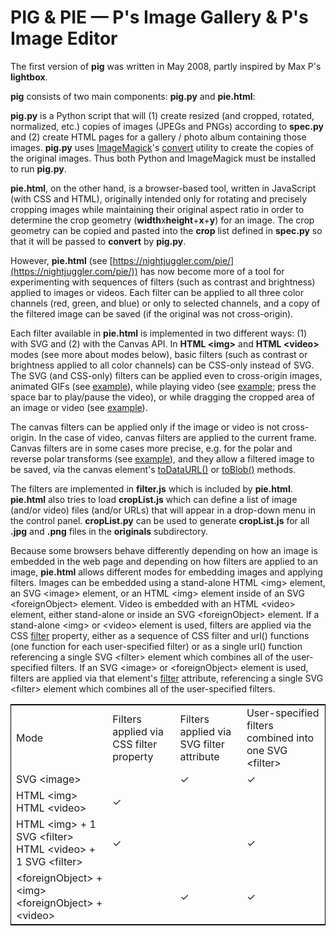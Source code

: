 # PIG &amp; PIE &mdash; P's Image Gallery &amp; P's Image Editor

The first version of **pig** was written in May 2008, partly inspired by Max P's **lightbox**.

**pig** consists of two main components: **pig.py** and **pie.html**:

**pig.py** is a Python script that will (1) create resized (and
cropped, rotated, normalized, etc.) copies of images (JPEGs and PNGs)
according to **spec.py** and (2) create HTML pages for a gallery /
photo album containing those images.
**pig.py** uses [ImageMagick](https://www.imagemagick.org/)'s
[convert](https://www.imagemagick.org/script/convert.php) utility to
create the copies of the original images. Thus both Python and
ImageMagick must be installed to run **pig.py**.

**pie.html**, on the other hand, is a browser-based tool, written in
JavaScript (with CSS and HTML), originally intended only for rotating
and precisely cropping images while maintaining their original aspect
ratio in order to determine the crop geometry
(**width**x**height**+**x**+**y**) for an image. The crop geometry can
be copied and pasted into the **crop** list defined in **spec.py** so
that it will be passed to **convert** by **pig.py**.

However, **pie.html** (see
[https://nightjuggler.com/pie/](https://nightjuggler.com/pie/)) has
now become more of a tool for experimenting with sequences of filters
(such as contrast and brightness) applied to images or videos. Each
filter can be applied to all three color channels (red, green, and
blue) or only to selected channels, and a copy of the filtered image
can be saved (if the original was not cross-origin).

Each filter available in **pie.html** is implemented in two different ways:
(1) with SVG and (2) with the Canvas API.
In **HTML &lt;img&gt;** and **HTML &lt;video&gt;** modes (see more about modes below),
basic filters (such as contrast or brightness applied to all color channels) can be
CSS-only instead of SVG.
The SVG (and CSS-only) filters can be applied even to cross-origin images, animated GIFs
(see [example](https://nightjuggler.com/pie/?f=contrast,rgb,200/polar/blur-x,gb,8,1/depolar&c=400x335+0+0&cors&i=https://media.giphy.com/media/F3Q638k5euONa/giphy.gif)),
while playing video
(see [example](https://nightjuggler.com/pie/?i=MountMuir.mp4&c=640x480+0+0&f=convolve,rgb,10);
press the space bar to play/pause the video),
or while dragging the cropped area of an image or video
(see [example](https://nightjuggler.com/pie/?f=contrast,rgb,160/polar,rg&c=1500x1000+1450+1300)).

The canvas filters can be applied only if the image or video is not cross-origin.
In the case of video, canvas filters are applied to the current frame.
Canvas filters are in some cases more precise, e.g. for the polar and reverse polar transforms
(see [example](https://nightjuggler.com/pie/?f=contrast,gb,160/convolve,rgb,2,1/polar,rg/blur-x,gb,6,1/depolar&c=2010x1340+1200+1200&o)),
and they allow a filtered image to be saved, via the canvas element's
[toDataURL()](https://developer.mozilla.org/en-US/docs/Web/API/HTMLCanvasElement/toDataURL)
or [toBlob()](https://developer.mozilla.org/en-US/docs/Web/API/HTMLCanvasElement/toBlob)
methods.

The filters are implemented in **filter.js** which is included by
**pie.html**. **pie.html** also tries to load **cropList.js** which
can define a list of image (and/or video) files (and/or URLs) that
will appear in a drop-down menu in the control panel. **cropList.py**
can be used to generate **cropList.js** for all **.jpg** and **.png**
files in the **originals** subdirectory.

Because some browsers behave differently depending on how an image is embedded
in the web page and depending on how filters are applied to an image, **pie.html**
allows different modes for embedding images and applying filters. Images can be
embedded using a stand-alone HTML &lt;img&gt; element, an SVG &lt;image&gt; element,
or an HTML &lt;img&gt; element inside of an SVG &lt;foreignObject&gt; element.
Video is embedded with an HTML &lt;video&gt; element, either stand-alone or inside
an SVG &lt;foreignObject&gt; element. If a stand-alone &lt;img&gt; or &lt;video&gt;
element is used, filters are applied via the CSS
[filter](https://developer.mozilla.org/en-US/docs/Web/CSS/filter)
property, either as a sequence of CSS filter and url() functions (one function for
each user-specified filter) or as a single url() function referencing a single SVG
&lt;filter&gt; element which combines all of the user-specified filters.
If an SVG &lt;image&gt; or &lt;foreignObject&gt; element is used, filters are applied
via that element's
[filter](https://developer.mozilla.org/en-US/docs/Web/SVG/Attribute/filter)
attribute, referencing a single SVG &lt;filter&gt; element which combines all of the
user-specified filters.

<table style="border: 1px solid black;">
<tr>
<td>Mode</td>
<td>Filters applied via CSS filter property</td>
<td>Filters applied via SVG filter attribute</td>
<td>User-specified filters combined into one SVG &lt;filter&gt;</td>
</tr>
<tr>
<td>SVG &lt;image&gt;</td>
<td>&nbsp;</td>
<td>&#x2713;</td>
<td>&#x2713;</td>
</tr>
<tr>
<td>HTML &lt;img&gt;
<br>HTML &lt;video&gt;</td>
<td>&#x2713;</td>
<td>&nbsp;</td>
<td>&nbsp;</td>
</tr>
<tr>
<td>HTML &lt;img&gt; + 1 SVG &lt;filter&gt;
<br>HTML &lt;video&gt; + 1 SVG &lt;filter&gt;</td>
<td>&#x2713;</td>
<td>&nbsp;</td>
<td>&#x2713;</td>
</tr>
<tr>
<td>&lt;foreignObject&gt; + &lt;img&gt;
<br>&lt;foreignObject&gt; + &lt;video&gt;</td>
<td>&nbsp;</td>
<td>&#x2713;</td>
<td>&#x2713;</td>
</tr>
</table>
